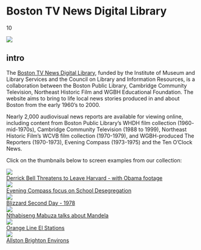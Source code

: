 # Boston TV News Digital Library

10

![](https://s3.amazonaws.com/openvault.wgbh.org/special_collections/tocn/tocn.png)

## intro

The [Boston TV News Digital Library](http://bostonlocaltv.org), funded by the Institute of Museum and Library Services and the Council on Library and Information Resources, is a collaboration between the Boston Public Library, Cambridge Community Television, Northeast Historic Film and WGBH Educational Foundation. The website aims to bring to life local news stories produced in and about Boston from the early 1960’s to 2000.

Nearly 2,000 audiovisual news reports are available for viewing online, including content from Boston Public Library’s WHDH film collection (1960- mid-1970s), Cambridge Community Television (1988 to 1999), Northeast Historic Film’s WCVB film collection (1970-1979), and WGBH-produced The Reporters (1970-1973), Evening Compass (1973-1975) and the Ten O’Clock News.

Click on the thumbnails below to screen examples from our collection:

<div class="document col-md-4 col-sm-6">
    <a href="http://bostonlocaltv.org/catalog/V_UDAMVZGA4JEY06N">
        <img src="https://s3.amazonaws.com/openvault.wgbh.org/catalog/asset_thumbnails/V_UDAMVZGA4JEY06N.png"/>
        <div class="info">Derrick Bell Threatens to Leave Harvard - with Obama footage</div>
    </a>
</div>

<div class="document col-md-4 col-sm-6">
    <a href="http://bostonlocaltv.org/catalog/V_LN8RID02NE1W3AK">
        <img src="https://s3.amazonaws.com/openvault.wgbh.org/catalog/asset_thumbnails/V_LN8RID02NE1W3AK.png"/>
        <div class="info">Evening Compass focus on School Desegregation</div>
    </a>
</div>

<div class="clearfix hidden-md hidden-lg"></div>

<div class="document col-md-4 col-sm-6">
    <a href="http://bostonlocaltv.org/catalog/V_OUS1BQH8VP7MVMQ">
        <img src="https://s3.amazonaws.com/openvault.wgbh.org/catalog/asset_thumbnails/V_OUS1BQH8VP7MVMQ.png"/>
        <div class="info">Blizzard Second Day - 1978</div>
    </a>
</div>

<div class="clearfix hidden-sm"></div>

<div class="document col-md-4 col-sm-6">
    <a href="http://bostonlocaltv.org/catalog/V_3GABP3HGN6CGIOW">
        <img src="https://s3.amazonaws.com/openvault.wgbh.org/catalog/asset_thumbnails/V_3GABP3HGN6CGIOW.png"/>
        <div class="info">Nthabiseng Mabuza talks about Mandela</div>
    </a>
</div>

<div class="clearfix hidden-md hidden-lg"></div>

<div class="document col-md-4 col-sm-6">
    <a href="http://bostonlocaltv.org/catalog/V_K8BUH3FQFLF84AV">
        <img src="https://s3.amazonaws.com/openvault.wgbh.org/catalog/asset_thumbnails/V_K8BUH3FQFLF84AV.png"/>
        <div class="info">Orange Line El Stations</div>
    </a>
</div>

<div class="document col-md-4 col-sm-6">
    <a href="http://bostonlocaltv.org/catalog/V_UALBIB1J205O4AA">
        <img src="https://s3.amazonaws.com/openvault.wgbh.org/catalog/asset_thumbnails/V_UALBIB1J205O4AA.png"/>
        <div class="info">Allston Brighton Environs</div>
    </a>
</div>
